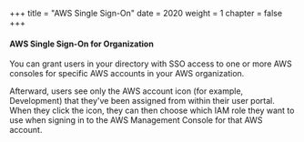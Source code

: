 +++
title = "AWS Single Sign-On"
date = 2020
weight = 1
chapter = false
+++

#### AWS Single Sign-On for Organization

You can grant users in your directory with SSO access to one or more AWS consoles for specific AWS accounts in your AWS organization. 

Afterward, users see only the AWS account icon (for example, Development) that they've been assigned from within their user portal. When they click the icon, they can then choose which IAM role they want to use when signing in to the AWS Management Console for that AWS account. 
